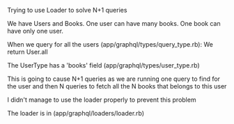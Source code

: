 Trying to use Loader to solve N+1 queries

We have Users and Books.
One user can have many books.
One book can have only one user.

When we query for all the users (app/graphql/types/query_type.rb):
  We return User.all
  
  The UserType has a 'books' field (app/graphql/types/user_type.rb)
  
  This is going to cause N+1 queries as we are running one query to find for the user and then N queries to fetch all the N books that belongs to this user
  
  I didn't manage to use the loader properly to prevent this problem
  
  The loader is in (app/graphql/loaders/loader.rb)
